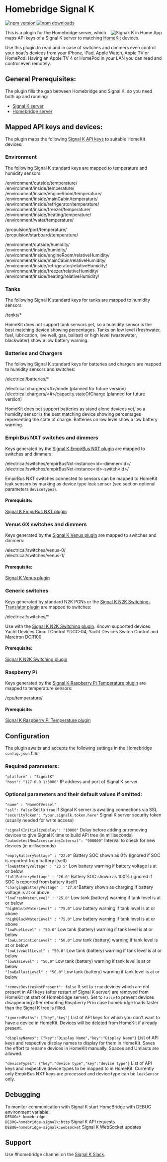 # Homebridge Signal K
<a href="https://www.npmjs.com/package/homebridge-signalk"><img title="npm version" src="https://badgen.net/npm/v/homebridge-signalk" ></a>
<a href="https://www.npmjs.com/package/homebridge-signalk"><img title="npm downloads" src="https://badgen.net/npm/dt/homebridge-signalk"></a>

<img src="media/signalk-homekit.png" align="right" alt="Signak K in Home App">

This is a plugin for the Homebridge server, which maps API keys of a Signal K server to matching [HomeKit](https://www.apple.com/ios/home/) devices.

Use this plugin to read and in case of switches and dimmers even control your boat's devices from your iPhone, iPad, Apple Watch, Apple TV or HomePod. Having an Apple TV 4 or HomePod in your LAN you can read and control even remotely.

## General Prerequisites:
The plugin fills the gap between Homebridge and Signal K, so you need both up and running:
- [Signal K server](https://www.npmjs.com/package/signalk-server)
- [Homebridge server](https://www.npmjs.com/package/homebridge)


## Mapped API keys and devices:
The plugin maps the following [Signal K API keys](http://signalk.org/specification/1.0.0/doc/vesselsBranch.html) to suitable HomeKit devices:

### Environment
The following Signal K standard keys are mapped to temperature and humidity sensors:

/environment/outside/temperature/  
/environment/inside/temperature/  
/environment/inside/engineRoom/temperature/  
/environment/inside/mainCabin/temperature/  
/environment/inside/refrigerator/temperature/  
/environment/inside/freezer/temperature/  
/environment/inside/heating/temperature/  
/environment/water/temperature/  

/propulsion/port/temperature/  
/propulsion/starboard/temperature/  

/environment/outside/humidity/  
/environment/inside/humidity/  
/environment/inside/engineRoom/relativeHumidity/  
/environment/inside/mainCabin/relativeHumidity/  
/environment/inside/refrigerator/relativeHumidity/  
/environment/inside/freezer/relativeHumidity/  
/environment/inside/heating/relativeHumidity/  

### Tanks
The following Signal K standard keys for tanks are mapped to humidity sensors:

/tanks/*  

HomeKit does not support tank sensors yet, so a humidity sensor is the best matching device showing percentages. Tanks on low level (freshwater, fuel, lubrication, live well, gas, ballast) or high level (wastewater, blackwater) show a low battery warning.


### Batteries and Chargers
The following Signal K standard keys for batteries and chargers are mapped to humidity sensors and switches:

/electrical/batteries/\*  

/electrical.chargers/<#>/mode (planned for future version)   
/electrical.chargers/<#>/capacity.stateOfCharge (planned for future version)

HomeKit does not support batteries as stand alone devices yet, so a humidity sensor is the best matching device showing percentages representing the state of charge. Batteries on low level show a low battery warning.


### EmpirBus NXT switches and dimmers
Keys generated by the [Signal K EmpirBus NXT plugin](https://www.npmjs.com/package/signalk-empirbusnxt-plugin) are mapped to switches and dimmers:

/electrical/switches/empirBusNxt-instance\<id\>-dimmer\<id\>/  
/electrical/switches/empirBusNxt-instance\<id\>-switch\<id\>/  

EmpirBus NXT switches connected to sensors can be mapped to HomeKit leak sensors by marking as device type leak sensor (see section optional parameters `deviceTypes`).

#### Prerequisite:
[Signal K EmpirBus NXT plugin](https://www.npmjs.com/package/signalk-empirbusnxt-plugin)


### Venus GX switches and dimmers
Keys generated by the [Signal K Venus plugin](https://www.npmjs.com/package/signalk-venus-plugin) are mapped to switches and dimmers:

/electrical/switches/venus-0/  
/electrical/switches/venus-1/  

#### Prerequisite:
[Signal K Venus plugin](https://www.npmjs.com/package/signalk-venus-plugin)


### Generic switches
Keys generated by standard N2K PGNs or the [Signal K N2K Switching-Translator plugin](https://www.npmjs.com/package/signalk-n2k-switching-translator) are mapped to switches:

 /electrical/switches/\*  

 Use with the [Signal K N2K Switching plugin](https://www.npmjs.com/package/signalk-n2k-switching). Known supported devices: Yacht Devices Circuit Control YDCC-04, Yacht Devices Switch Control and Maretron DCR100

 #### Prerequisite:
[Signal K N2K Switching plugin](https://www.npmjs.com/package/signalk-n2k-switching)


### Raspberry Pi
Keys generated by the [Signal K Raspberry Pi Temperature plugin](https://www.npmjs.com/package/signalk-raspberry-pi-temperature) are mapped to temperature sensors:

/cpu/temperature/

#### Prerequisite:
[Signal K Raspberry Pi Temperature plugin](https://www.npmjs.com/package/signalk-raspberry-pi-temperature)


## Configuration
The plugin awaits and accepts the following settings in the Homebridge `config.json` file:

### Required parameters:
`"platform" : "SignalK"`  
`"host": "127.0.0.1:3000"` IP address and port of Signal K server  

### Optional parameters and their default values if omitted:
`"name" : "NameOfVessel"`  
`"ssl": false` Set to `true` if Signal K server is awaiting connections via SSL  
`"securityToken": "your.signalk.token.here"` Signal K server security token (usually needed for write access)  

`"signalKInitializeDelay": "10000"` Delay before adding or removing devices to give Signal K time to build API tree (in milliseconds)  
`"autodetectNewAccessoriesInterval": "900000"` Interval to check for new devices (in milliseconds)  

`"emptyBatteryVoltage" : "22.0"` Battery SOC shown as 0% (ignored if SOC is reported from battery itself)  
`"lowBatteryVoltage" : "23.5"` Low battery warning if battery voltage is at or below  
`"fullBatteryVoltage" : "26.0"` Battery SOC shown as 100% (ignored if SOC is reported from battery itself)  
`"chargingBatteryVoltage" : "27.0"`Battery shown as charging if battery voltage is at or above  
`"lowFreshWaterLevel" : "25.0"` Low tank (battery) warning if tank level is at or below  
`"highWasteWaterLevel" : "75.0"` Low battery warning if tank level is at or above  
`"highBlackWaterLevel" : "75.0"` Low battery warning if tank level is at or above  
`"lowFuelLevel" : "50.0"` Low tank (battery) warning if tank level is at or below  
`"lowLubricationLevel" : "50.0"` Low tank (battery) warning if tank level is at or below  
`"lowLiveWellLevel" : "50.0"` Low tank (battery) warning if tank level is at or below  
`"lowGasLevel" : "50.0"` Low tank (battery) warning if tank level is at or below  
`"lowBallastLevel" : "50.0"` Low tank (battery) warning if tank level is at or below  

`"removeDevicesNotPresent": false` If set to `true` devices which are not present in API keys (after restart of Signal K server) are removed from HomeKit (at start of Homebridge server). Set to `false` to prevent devices disappearing after rebooting Raspberry Pi in case homebridge loads faster than the Signal K tree is filled.  

`"ignoredPaths": ["key","key"]` List of API keys for which you don't want to have a device in HomeKit. Devices will be deleted from HomeKit if already present.  

`"displayNames": {"key":"Display Name","key":"Display Name"}` List of API keys and respective display names to display for them in HomeKit. Saves the effort to rename devices in HomeKit manually. Spaces and Umlauts are allowed.  

`"deviceTypes": {"key":"device type","key":"device type"}` List of API keys and respective device types to be mapped to in HomeKit. Currently only EmpirBus NXT keys are processed and device type can be `leakSensor` only.

## Debugging
To monitor communication with Signal K start HomeBridge with DEBUG environment variable:    
`DEBUG=* homebridge`  
`DEBUG=homebridge-signalk:http` Signal K API requests  
`DEBUG=homebridge-signalk:websocket` Signal K WebSocket updates  

## Support
Use #homebridge channel on the [Signal K Slack](http://slack-invite.signalk.org/).
